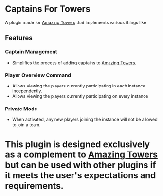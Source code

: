 # Captains For Towers
 A plugin made for [Amazing Towers](https://github.com/katanya04/The-Towers)  that implements various things like
## Features
### Captain Management
- Simplifies the process of adding captains to [Amazing Towers](https://github.com/katanya04/The-Towers).
  
### Player Overview Command
- Allows viewing the players currently participating in each instance independently.
- Allows viewing the players currently participating on every instance

### Private Mode
- When activated, any new players joining the instance will not be allowed to join a team.

# This plugin is designed exclusively as a complement to [Amazing Towers](https://github.com/katanya04/The-Towers) but can be used with other plugins if it meets the user's expectations and requirements.
